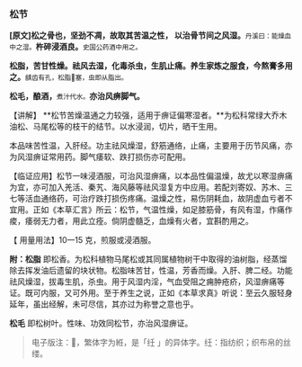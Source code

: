 ### **松节**

**[原文]松之骨也，坚劲不凋，故取其苦温之性， 以治骨节间之风湿。**<small>丹溪曰：能燥血中之湿。</small>**杵碎浸酒良。**<small>史国公药酒中用之。</small>

**松脂，苦甘性燥。祛风去湿，化毒杀虫，生肌止痛。养生家炼之服食，今熬膏多用之。**<small>龋齿有孔，松脂𫟃塞，虫即从脂出。</small>

**松毛，酿酒，**<small>煮汁代水。</small>**亦治风痹脚气。**

【讲解】 **松节苦燥温通之力较强，适用于痹证偏寒湿者。**为松科常绿大乔木油松、马尾松等的枝干的结节。以水浸润，切片，晒干生用。

本品味苦性温，入肝经。功主祛风燥湿，舒筋通络，止痛，主要用于历节风痛，亦为风湿痹证常用药。脚气痿软、跌打损伤亦可配用。

【临证应用】松节一味浸酒服，可治风湿痹痛，以本品性偏温燥，故尤以寒湿痹痛为宜，亦可加入羌活、秦艽、海风藤等祛风湿复方中应用。若配刘寄奴、苏木、三七等活血通络药，可治疗跌打损伤疼痛。温燥之性，易伤阴耗血，故阴虚血亏者不宜用。正如《本草汇言》所云：松节，气温性燥，如足膝筋骨，有风有湿，作痛作痠，痿弱无力者，用此立痊。倘阴虚髓乏，血燥有火者，宜斟酌用之。

【 用量用法】10一15 克，煎服或浸酒服。

**附：松脂**    即松香。为松科植物马尾松或其同属植物树干中取得的油树脂，经蒸馏除去挥发油后遗留的块状物。松脂味苦甘，性温，芳香而燥。入肝、脾二经。功能祛风燥湿，拔毒生肌，杀虫。用于风湿内淫，气血受阻之痈肿疮疥，风湿痹痛等证。既可内服，又可外用。至于养生之说，正如《本草求真》听说：至云久服轻身延年，虽出经解，未可尽信，其亦过为称誉之意也乎。

**松毛**    即松树叶。性味、功效同松节，亦治风湿痹证。

> 电子版注：𫟃，繁体字为絍，是「纴 」的异体字。纴：指纺织；织布帛的丝缕。